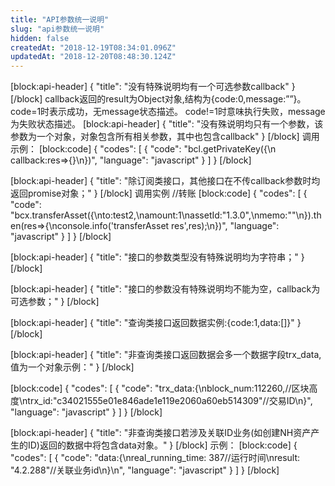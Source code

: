 ```yaml
---
title: "API参数统一说明"
slug: "api参数统一说明"
hidden: false
createdAt: "2018-12-19T08:34:01.096Z"
updatedAt: "2018-12-20T08:48:30.124Z"
---
```

[block:api-header]
{
  "title": "没有特殊说明均有一个可选参数callback"
}
[/block]
callback返回的result为Object对象,结构为{code:0,message:””}。
code=1时表示成功，无message状态描述。
code!=1时意味执行失败，message为失败状态描述。
[block:api-header]
{
  "title": "没有殊说明均只有一个参数，该参数为一个对象，对象包含所有相关参数，其中也包含callback"
}
[/block]
调用示例：
[block:code]
{
  "codes": [
    {
      "code": "bcl.getPrivateKey({\n     callback:res=>{}\n})",
      "language": "javascript"
    }
  ]
}
[/block]

[block:api-header]
{
  "title": "除订阅类接口，其他接口在不传callback参数时均返回promise对象；"
}
[/block]
调用实例
//转账
[block:code]
{
  "codes": [
    {
      "code": "bcx.transferAsset({\nto:test2,\namount:1\nassetId:\"1.3.0\",\nmemo:\"\"\n}).then(res=>{\nconsole.info('transferAsset res',res);\n})",
      "language": "javascript"
    }
  ]
}
[/block]

[block:api-header]
{
  "title": "接口的参数类型没有特殊说明均为字符串；"
}
[/block]

[block:api-header]
{
  "title": "接口的参数没有特殊说明均不能为空，callback为可选参数；"
}
[/block]

[block:api-header]
{
  "title": "查询类接口返回数据实例:{code:1,data:[]}"
}
[/block]

[block:api-header]
{
  "title": "非查询类接口返回数据会多一个数据字段trx_data,值为一个对象示例："
}
[/block]

[block:code]
{
  "codes": [
    {
      "code": "trx_data:{\nblock_num:112260,//区块高度\ntrx_id:\"c34021555e01e846ade1e119e2060a60eb514309\"//交易ID\n}",
      "language": "javascript"
    }
  ]
}
[/block]

[block:api-header]
{
  "title": "非查询类接口若涉及关联ID业务(如创建NH资产产生的ID)返回的数据中将包含data对象。"
}
[/block]
示例：
[block:code]
{
  "codes": [
    {
      "code": "data:{\nreal_running_time: 387//运行时间\nresult: \"4.2.288\"//关联业务id\n}\n",
      "language": "javascript"
    }
  ]
}
[/block]